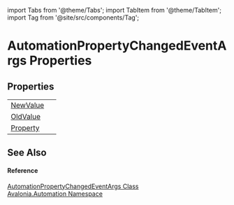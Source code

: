 import Tabs from '@theme/Tabs'; 
import TabItem from '@theme/TabItem'; 
import Tag from '@site/src/components/Tag'; 

# AutomationPropertyChangedEventArgs Properties




## Properties
<table>
<tr>
<td><a href="P_Avalonia_Automation_AutomationPropertyChangedEventArgs_NewValue">NewValue</a></td>
<td> </td>
</tr>
<tr>
<td><a href="P_Avalonia_Automation_AutomationPropertyChangedEventArgs_OldValue">OldValue</a></td>
<td> </td>
</tr>
<tr>
<td><a href="P_Avalonia_Automation_AutomationPropertyChangedEventArgs_Property">Property</a></td>
<td> </td>
</tr>
</table>

## See Also


#### Reference
<a href="T_Avalonia_Automation_AutomationPropertyChangedEventArgs">AutomationPropertyChangedEventArgs Class</a>  
<a href="N_Avalonia_Automation">Avalonia.Automation Namespace</a>  
